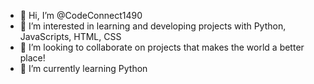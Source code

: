 - 👋 Hi, I’m @CodeConnect1490
- 👀 I’m interested in learning and developing projects with Python, JavaScripts, HTML, CSS
- 💞️ I’m looking to collaborate on projects that makes the world a better place!
- 🌱 I’m currently learning Python
